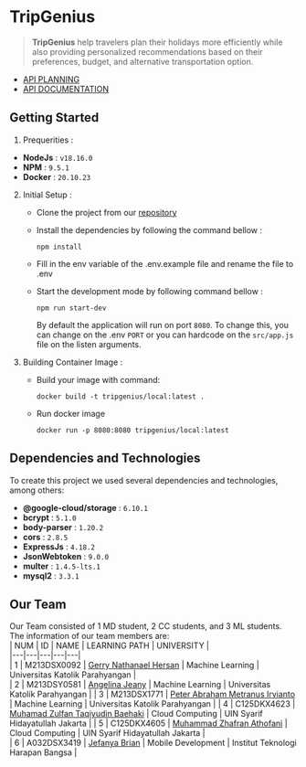 # TripGenius

> **TripGenius** help travelers plan their holidays more efficiently while also providing personalized recommendations based on their preferences, budget, and alternative transportation option.

- [API PLANNING](https://neunicorn.github.io/tripgenius-api-doc/)  
- [API DOCUMENTATION](https://documenter.getpostman.com/view/18445046/2s93sZ5DKM)


## Getting Started  
1. Prequerities : 
  - **NodeJs** : `v18.16.0` 
  - **NPM** : `9.5.1`
  - **Docker** : `20.10.23`
2. Initial Setup : 
   - Clone the project from our [repository](https://github.com/neunicorn/TripGenius-CC)  
   - Install the dependencies by following the command bellow : 
      ```
      npm install
      ```  
   - Fill in the env variable of the .env.example file and rename the file to .env
   - Start the development mode by following command bellow : 
  
     ```
     npm run start-dev
     ```
     By default the application will run on port `8080`. To change this, you can change on the .env `PORT` or you can hardcode on the `src/app.js` file on the listen arguments.
3. Building Container Image :  
   - Build your image with command: 
  
      ```
      docker build -t tripgenius/local:latest .
      ```  
   - Run docker image
     ```
     docker run -p 8080:8080 tripgenius/local:latest 
     ```
     
## Dependencies and Technologies  
To create this project we used several dependencies and technologies, among others:   
-  **@google-cloud/storage** : `6.10.1`  
-  **bcrypt** : `5.1.0`  
-  **body-parser** : `1.20.2`
-  **cors** : `2.8.5`
-  **ExpressJs** : `4.18.2`
-  **JsonWebtoken** : `9.0.0`
-  **multer** : `1.4.5-lts.1`
-  **mysql2** : `3.3.1`  

## Our Team  
  Our Team consisted of 1 MD student, 2 CC students, and 3 ML students. The information of our team members are:  
  | NUM | ID | NAME | LEARNING PATH | UNIVERSITY |  
  |---|---|---|---|---|  
  | 1 | M213DSX0092 | [Gerry Nathanael Hersan](https://github.com/Reco26) | Machine Learning | Universitas Katolik Parahyangan |  
  | 2 | M213DSY0581 | [Angelina Jeany](https://github.com/angelina734) | Machine Learning | Universitas Katolik Parahyangan | 
  | 3 | M213DSX1771 | [Peter Abraham Metranus Irvianto](https://github.com/peterabrhm) | Machine Learning | Universitas Katolik Parahyangan | 
  | 4 | C125DKX4623 | [Muhamad Zulfan Taqiyudin Baehaki](https://github.com/neunicorn) | Cloud Computing | UIN Syarif Hidayatullah Jakarta | 
  | 5 | C125DKX4605 | [Muhammad Zhafran Athofani](https://github.com/Zhafranath) | Cloud Computing | UIN Syarif Hidayatullah Jakarta |  
  | 6 | A032DSX3419  | [Jefanya Brian](https://github.com/JefanyaB) | Mobile Development | Institut Teknologi Harapan Bangsa |
